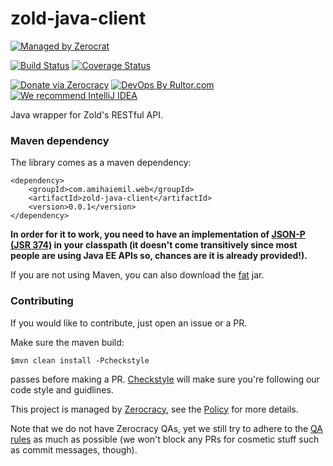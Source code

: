 # zold-java-client

[![Managed by Zerocrat](https://www.0crat.com/badge/GFCHY7NQG.svg)](https://www.0crat.com/p/GFCHY7NQG)

[![Build Status](https://travis-ci.org/amihaiemil/zold-java-client.svg?branch=master)](https://travis-ci.org/amihaiemil/zold-java-client)
[![Coverage Status](https://coveralls.io/repos/github/amihaiemil/zold-java-client/badge.svg?branch=master)](https://coveralls.io/github/amihaiemil/zold-java-client?branch=master)

[![Donate via Zerocracy](https://www.0crat.com/contrib-badge/GFCHY7NQG.svg)](https://www.0crat.com/contrib/GFCHY7NQG)
[![DevOps By Rultor.com](http://www.rultor.com/b/amihaiemil/zold-java-client)](http://www.rultor.com/p/amihaiemil/zold-java-client)
[![We recommend IntelliJ IDEA](http://amihaiemil.github.io/images/intellij-idea-recommend.svg)](https://www.jetbrains.com/idea/)

Java wrapper for Zold's RESTful API.

### Maven dependency

The library comes as a maven dependency:

```
<dependency>
    <groupId>com.amihaiemil.web</groupId>
    <artifactId>zold-java-client</artifactId>
    <version>0.0.1</version>
</dependency>
```

**In order for it to work, you need to have an implementation of [JSON-P (JSR 374)](https://javaee.github.io/jsonp/index.html) in your classpath (it doesn't come transitively since most people are using Java EE APIs so, chances are it is already provided!).**

If you are not using Maven, you can also download the <a href="https://oss.sonatype.org/service/local/repositories/releases/content/com/amihaiemil/web/zold-java-client/0.0.1/zold-java-client-0.0.1-jar-with-dependencies.jar">fat</a> jar.

### Contributing 

If you would like to contribute, just open an issue or a PR.

Make sure the maven build:

``$mvn clean install -Pcheckstyle``

passes before making a PR. [Checkstyle](http://checkstyle.sourceforge.net/) will make sure
you're following our code style and guidlines.

This project is managed by [Zerocracy](http://www.zerocracy.com/), see the 
[Policy](http://www.zerocracy.com/policy.html) for more details.

Note that we do not have Zerocracy QAs, yet we still try to adhere to the [QA
 rules](http://www.zerocracy.com/policy.html#42) as much as possible (we won't block any PRs for cosmetic stuff such 
 as commit messages, though).